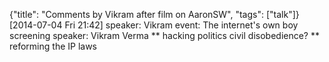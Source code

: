 {"title": "Comments by Vikram after film on AaronSW", "tags": ["talk"]}
[2014-07-04 Fri 21:42]
speaker: Vikram
event: The internet's own boy screening
speaker: Vikram Verma
** hacking politics
civil disobedience?
** reforming the IP laws
